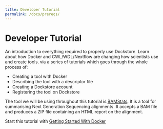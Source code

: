 ```yaml
---
title: Developer Tutorial
permalink: /docs/prereqs/
---
```


# Developer Tutorial

An introduction to everything required to properly use Dockstore. Learn about how Docker and CWL/WDL/Nextflow are changing how scientists use and create tools.
via a series of tutorials which goes through the whole process of:
* Creating a tool with Docker
* Describing the tool with a descriptor file
* Creating a Dockstore account
* Registering the tool on Dockstore

The tool we will be using throughout this tutorial is [BAMStats](http://bamstats.sourceforge.net/). It is a tool for summarising Next Generation Sequencing alignments. It accepts a BAM file and produces a ZIP file containing an HTML report on the alignment.

Start this tutorial with [Getting Started With Docker](getting-started-with-docker/)
